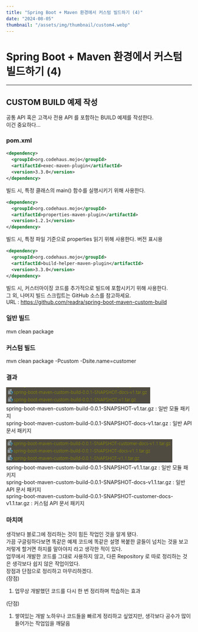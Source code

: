 ```yaml
---
title: "Spring Boot + Maven 환경에서 커스텀 빌드하기 (4)"
date: "2024-08-05"
thumbnail: "/assets/img/thumbnail/custom4.webp"
---
```


# Spring Boot + Maven 환경에서 커스텀 빌드하기 (4)
---

## CUSTOM BUILD 예제 작성
공통 API 혹은 고객사 전용 API 를 포함하는 BUILD 예제를 작성한다.</br>
이건 중요하다...</br>

### pom.xml
```xml
<dependency>
  <groupId>org.codehaus.mojo</groupId>
  <artifactId>exec-maven-plugin</artifactId>
  <version>3.3.0</version>
</dependency>
```
빌드 시, 특정 클래스의 main() 함수를 실행시키기 위해 사용한다.</br>
```xml
<dependency>
  <groupId>org.codehaus.mojo</groupId>
  <artifactId>properties-maven-plugin</artifactId>
  <version>1.2.1</version>
</dependency>
```
빌드 시, 특정 파일 기준으로 properties 읽기 위해 사용한다. 버전 표시용</br>
```xml
<dependency>
  <groupId>org.codehaus.mojo</groupId>
  <artifactId>build-helper-maven-plugin</artifactId>
  <version>3.3.0</version>
</dependency>
```
빌드 시, 커스터마이징 코드를 추가적으로 빌드에 포함시키기 위해 사용한다.</br>
그 외, 나머지 빌드 스크립트는 GitHub 소스를 참고하세요.</br>
URL : https://github.com/readra/spring-boot-maven-custom-build

### 일반 빌드
mvn clean package</br>

### 커스텀 빌드
mvn clean package -Pcustom -Dsite.name=customer</br>

### 결과
![일반 빌드 결과](/assets/img/pages/maven-custom-build/common-build.png)</br>
spring-boot-maven-custom-build-0.0.1-SNAPSHOT-v1.tar.gz : 일반 모듈 패키지</br>
spring-boot-maven-custom-build-0.0.1-SNAPSHOT-docs-v1.tar.gz : 일반 API 문서 패키지</br>

![커스텀 빌드 결과](/assets/img/pages/maven-custom-build/custom-build.png)</br>
spring-boot-maven-custom-build-0.0.1-SNAPSHOT-v1.1.tar.gz : 일반 모듈 패키지</br>
spring-boot-maven-custom-build-0.0.1-SNAPSHOT-docs-v1.1.tar.gz : 일반 API 문서 패키지</br>
spring-boot-maven-custom-build-0.0.1-SNAPSHOT-customer-docs-v1.1.tar.gz : 커스텀 API 문서 패키지</br>

### 마치며
생각보다 블로그에 정리하는 것이 힘든 작업인 것을 알게 됐다.</br>
가끔 구글링하다보면 똑같은 예제 코드에 똑같은 설명 복붙한 글들이 넘치는 것을 보고 저렇게 할거면 하지를 말아야지 라고 생각한 적이 있다.</br>
업무에서 개발한 코드를 그대로 사용하지 않고, 다른 Repository 로 따로 정리하는 것은 생각보다 쉽지 않은 작업이었다.</br>
장점과 단점으로 정리하고 마무리하겠다.</br>
(장점)</br>
1. 업무상 개발했던 코드를 다시 한 번 정리하며 학습하는 효과

(단점)</br>
1. 쌓여있는 개발 노하우나 코드들을 빠르게 정리하고 싶었지만, 생각보다 공수가 많이 들어가는 작업임을 깨달음